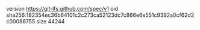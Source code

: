 version https://git-lfs.github.com/spec/v1
oid sha256:182354ec36b64101c2c273ca52123dc7c866e6e551c9392a0cf62d2c00086755
size 44244
